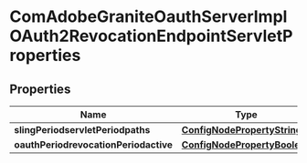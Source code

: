 
# ComAdobeGraniteOauthServerImplOAuth2RevocationEndpointServletProperties

## Properties
Name | Type | Description | Notes
------------ | ------------- | ------------- | -------------
**slingPeriodservletPeriodpaths** | [**ConfigNodePropertyString**](ConfigNodePropertyString.md) |  |  [optional]
**oauthPeriodrevocationPeriodactive** | [**ConfigNodePropertyBoolean**](ConfigNodePropertyBoolean.md) |  |  [optional]




